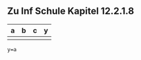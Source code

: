 
## Zu Inf Schule Kapitel 12.2.1.8


| a   | b   | c   | y   |
| --- | --- | --- | --- |
|     |     |     |     |


```
y=a
```